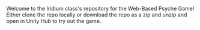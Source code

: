 Welcome to the Iridium class's repository for the Web-Based Psyche Game!
Either clone the repo locally or download the repo as a zip and unzip and open in Unity Hub to try out the game.
